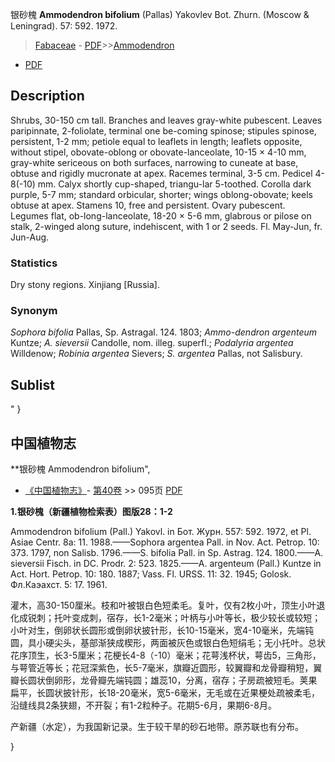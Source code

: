 银砂槐 **Ammodendron bifolium** (Pallas) Yakovlev Bot. Zhurn. (Moscow & Leningrad). 57: 592. 1972.

> [Fabaceae](http://www.iplant.cn/info/Fabaceae?t=foc) - [PDF](http://www.iplant.cn/foc/pdf/Fabaceae.pdf)>>[Ammodendron](http://www.iplant.cn/info/Ammodendron?t=foc)
 - [PDF](http://www.iplant.cn/foc/pdf/Ammodendron.pdf)

## Description

Shrubs, 30-150 cm tall. Branches and leaves gray-white pubescent. Leaves paripinnate, 2-foliolate, terminal one be-coming spinose; stipules spinose, persistent, 1-2 mm; petiole equal to leaflets in length; leaflets opposite, without stipel, obovate-oblong or obovate-lanceolate, 10-15 × 4-10 mm, gray-white sericeous on both surfaces, narrowing to cuneate at base, obtuse and rigidly mucronate at apex. Racemes terminal, 3-5 cm. Pedicel 4-8(-10) mm. Calyx shortly cup-shaped, triangu-lar 5-toothed. Corolla dark purple, 5-7 mm; standard orbicular, shorter; wings oblong-obovate; keels obtuse at apex. Stamens 10, free and persistent. Ovary pubescent. Legumes flat, ob-long-lanceolate, 18-20 × 5-6 mm, glabrous or pilose on stalk, 2-winged along suture, indehiscent, with 1 or 2 seeds. Fl. May-Jun, fr. Jun-Aug.

### Statistics
Dry stony regions. Xinjiang [Russia].

### Synonym
*Sophora bifolia* Pallas, Sp. Astragal. 124. 1803; *Ammo-dendron argenteum* Kuntze; *A. sieversii* Candolle, nom. illeg. superfl.; *Podalyria argentea* Willdenow; *Robinia argentea* Sievers; *S. argentea* Pallas, not Salisbury.

## Sublist
"
}
## 中国植物志

**银砂槐 Ammodendron bifolium",

* [《中国植物志》](http://www.iplant.cn/frps)- [第40卷](http://www.iplant.cn/frps/vol/40) >> 095页 [PDF](http://www.iplant.cn/frps/pdf/40/095.PDF)

**1.银砂槐（新疆植物检索表）图版28：1-2**

Ammodendron bifolium (Pall.) Yakovl. in Бот. Журн. 557: 592. 1972, et Pl. Asiae Centr. 8a: 11. 1988.——Sophora argentea Pall. in Nov. Act. Petrop. 10: 373. 1797, non Salisb. 1796.——S. bifolia Pall. in Sp. Astrag. 124. 1800.——A. sieversii Fisch. in DC. Prodr. 2: 523. 1825.——A. argenteum (Pall.) Kuntze in Act. Hort. Petrop. 10: 180. 1887; Vass. Fl. URSS. 11: 32. 1945; Golosk. Фл.Каэахст. 5: 17. 1961.

灌木，高30-150厘米。枝和叶被银白色短柔毛。复叶，仅有2枚小叶，顶生小叶退化成锐刺；托叶变成刺，宿存，长1-2毫米；叶柄与小叶等长，极少较长或较短；小叶对生，倒卵状长圆形或倒卵状披针形，长10-15毫米，宽4-10毫米，先端钝圆，具小硬尖头，基部渐狭成楔形，两面被灰色或银白色短绢毛；无小托叶。总状花序顶生，长3-5厘米；花梗长4-8（-10）毫米；花萼浅杯状，萼齿5，三角形，与萼管近等长；花冠深紫色，长5-7毫米，旗瓣近圆形，较翼瓣和龙骨瓣稍短，翼瓣长圆状倒卵形，龙骨瓣先端钝圆；雄蕊10，分离，宿存；子房疏被短毛。荚果扁平，长圆状披针形，长18-20毫米，宽5-6毫米，无毛或在近果梗处疏被柔毛，沿缝线具2条狭翅，不开裂；有1-2粒种子。花期5-6月，果期6-8月。

产新疆（水定），为我国新记录。生于较干旱的砂石地带。原苏联也有分布。

}